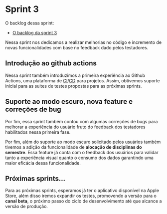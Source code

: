 # Sprint 3

O backlog dessa sprint:

* [O backlog da sprint 3](https://github.com/users/userhv/projects/8)

Nessa sprint nos dedicamos a realizar melhorias no código e incremento de novas funcionalidades com base no feedback dado pelos testadores.

## Introdução ao github actions

Nessa sprint também introduzimos a primeira experiência ao Github Actions, uma plataforma de [CI](https://engsoftmoderna.info/cap10.html#integra%C3%A7%C3%A3o-cont%C3%ADnua)/[CD](https://engsoftmoderna.info/cap10.html#deployment-cont%C3%ADnuo) para projetos. Assim, obtivemos suporte inicial para as suites de testes propostas para as próximas sprints.

## Suporte ao modo escuro, nova feature e correções de bug

Por fim, essa sprint também contou com algumas correções de bugs para melhorar a experiência do usuário fruto do feedback dos testadores habilitados nessa primeira fase.

Por fim, além do suporte ao modo escuro solicitado pelos usuários também tivemos a adição da funcionalidade de **alocação de disciplinas do semestre**. Essa feature já conta com o feedback dos usuários para validar tanto a experiência visual quanto o consumo dos dados garantindo uma maior eficácia dessa funcionalidade.

## Próximas sprints...

Para as próximas sprints, esperamos já ter o aplicativo disponível na Apple Store, além disso iremos expandir os testes, promovendo a versão para o **canal beta**, o próximo passo do ciclo de desenvolvimento até que alcance a versão de produção.